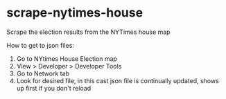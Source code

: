 # scrape-nytimes-house
Scrape the election results from the NYTimes house map 


How to get to json files:

1. Go to NYtimes House Election map 
2. View > Developer > Developer Tools 
3. Go to Network tab
4. Look for desired file, in this cast json file is continually updated, shows up first if you don't reload 
